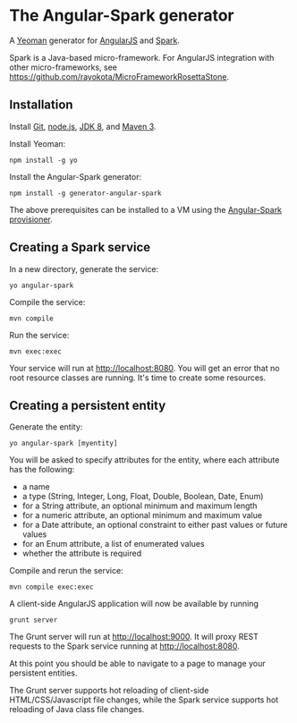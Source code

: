 # The Angular-Spark generator 

A [Yeoman](http://yeoman.io) generator for [AngularJS](http://angularjs.org) and [Spark](http://sparkjava.com/).

Spark is a Java-based micro-framework.  For AngularJS integration with other micro-frameworks, see https://github.com/rayokota/MicroFrameworkRosettaStone.

## Installation

Install [Git](http://git-scm.com), [node.js](http://nodejs.org), [JDK 8](https://www.java.com), and [Maven 3](http://maven.apache.org/).

Install Yeoman:

    npm install -g yo

Install the Angular-Spark generator:

    npm install -g generator-angular-spark

The above prerequisites can be installed to a VM using the [Angular-Spark provisioner](https://github.com/rayokota/provision-angular-spark).

## Creating a Spark service

In a new directory, generate the service:

    yo angular-spark

Compile the service:

    mvn compile

Run the service:

    mvn exec:exec

Your service will run at [http://localhost:8080](http://localhost:8080).  You will get an error that no root resource classes are running.  It's time to create some resources.

## Creating a persistent entity

Generate the entity:

    yo angular-spark [myentity]

You will be asked to specify attributes for the entity, where each attribute has the following:

- a name
- a type (String, Integer, Long, Float, Double, Boolean, Date, Enum)
- for a String attribute, an optional minimum and maximum length
- for a numeric attribute, an optional minimum and maximum value
- for a Date attribute, an optional constraint to either past values or future values
- for an Enum attribute, a list of enumerated values
- whether the attribute is required

Compile and rerun the service:

    mvn compile exec:exec
    
A client-side AngularJS application will now be available by running

	grunt server
	
The Grunt server will run at [http://localhost:9000](http://localhost:9000).  It will proxy REST requests to the Spark service running at [http://localhost:8080](http://localhost:8080).

At this point you should be able to navigate to a page to manage your persistent entities.  

The Grunt server supports hot reloading of client-side HTML/CSS/Javascript file changes, while the Spark service supports hot reloading of Java class file changes.

